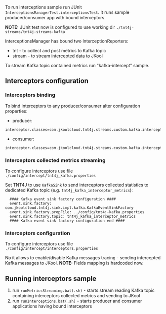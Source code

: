 
To run interceptions sample run JUnit `InterceptionsManagerTest.interceptionsTest`. It runs sample producer/consumer app with bound 
interceptors. 

**NOTE:** JUnit test now is configured to use working dir `./tnt4j-streams/tnt4j-streams-kafka`

InterceptionsManager has bound two InterceptionReporters: 
* tnt - to collect and post metrics to Kafka topic
* stream - to stream intercepted data to JKool

To stream Kafka topic contained metrics run "kafka-intercept" sample.

## Interceptors configuration 

### Interceptors binding

To bind interceptors to any producer/consumer alter configuration properties:
* producer: 
```properties
interceptor.classes=com.jkoolcloud.tnt4j.streams.custom.kafka.interceptors.TNTKafkaPInterceptor
```

* consumer:
```properties
interceptor.classes=com.jkoolcloud.tnt4j.streams.custom.kafka.interceptors.TNTKafkaCInterceptor
```
### Interceptors collected metrics streaming

To configure interceptors use file `./config/intercept/tnt4j_kafka.properties`

Set TNT4J to use `KafkaSink` to send interceptors collected statistics to dedicated Kafka topic (e.g. `tnt4j_kafka_interceptor_metrics`):

```properties
  #### Kafka event sink factory configuration ####
  event.sink.factory: com.jkoolcloud.tnt4j.sink.impl.kafka.KafkaEventSinkFactory
  event.sink.factory.propFile: ../config/tnt4j-kafka.properties
  event.sink.factory.topic: tnt4j_kafka_interceptor_metrics
  #### Kafka event sink factory configuration end ####
```

### Interceptors configuration

To configure interceptors use file `./config/intercept/interceptors.properties`

No it allows to enable/disable Kafka messages tracing - sending intercepted Kafka messages to JKool. **NOTE:** Fields mapping is hardcoded now.   

## Running interceptors sample

1. run `runMetricsStreaming.bat(.sh)` - starts stream reading Kafka topic containing interceptors collected metrics and sending to JKool 
2. run `runInterceptions.bat(.sh)` - starts producer and consumer applications having bound interceptors 
